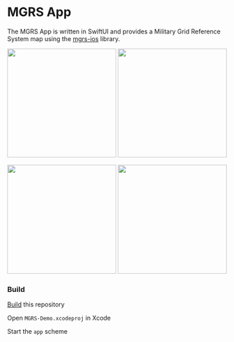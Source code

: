 # MGRS App

The MGRS App is written in SwiftUI and provides a Military Grid Reference System map using the [mgrs-ios](https://github.com/ngageoint/mgrs-ios) library.

<img src="https://user-images.githubusercontent.com/11667761/188234757-ec307bc7-b76d-466a-b0ee-f972fc3cda28.png" width="250">   <img src="https://user-images.githubusercontent.com/11667761/188234767-475e98cd-33ea-4a56-a898-4d8b88d62892.png" width="250">

<img src="https://user-images.githubusercontent.com/11667761/188234783-3fcdc1f1-4d0a-4427-bde8-fd6f83388425.png" width="250">   <img src="https://user-images.githubusercontent.com/11667761/188234792-b585aba4-7d9f-4fc7-88c2-f79998b5fcc0.png" width="250">

### Build ###

[Build](https://github.com/ngageoint/mgrs-ios#build) this repository

Open `MGRS-Demo.xcodeproj` in Xcode

Start the `app` scheme
